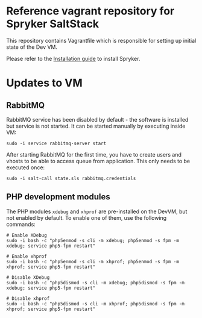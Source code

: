 # Reference vagrant repository for Spryker SaltStack

This repository contains Vagrantfile which is responsible for setting up
initial state of the Dev VM.

Please refer to the [Installation guide](http://spryker.github.io/getting-started/installation/guide/) to install Spryker.

# Updates to VM

## RabbitMQ
RabbitMQ service has been disabled by default - the software is installed but service is not started.
It can be started manually by executing inside VM:
```
sudo -i service rabbitmq-server start
```

After starting RabbitMQ for the first time, you have to create users and vhosts to be able to access queue from application.
This only needs to be executed once:
```
sudo -i salt-call state.sls rabbitmq.credentials
```

## PHP development modules
The PHP modules `xdebug` and `xhprof` are pre-installed on the DevVM, but not enabled by default. To enable one of them, use the following commands:
```
# Enable XDebug
sudo -i bash -c "php5enmod -s cli -m xdebug; php5enmod -s fpm -m xdebug; service php5-fpm restart"

# Enable xhprof
sudo -i bash -c "php5enmod -s cli -m xhprof; php5enmod -s fpm -m xhprof; service php5-fpm restart"

# Disable XDebug
sudo -i bash -c "php5dismod -s cli -m xdebug; php5dismod -s fpm -m xdebug; service php5-fpm restart"

# Disable xhprof
sudo -i bash -c "php5dismod -s cli -m xhprof; php5dismod -s fpm -m xhprof; service php5-fpm restart"
```
